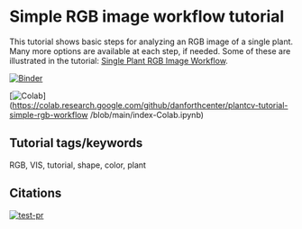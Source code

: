 # Simple RGB image workflow tutorial

This tutorial shows basic steps for analyzing an RGB image of a single plant. Many more options are available at each step, if needed. Some of these are illustrated in the tutorial: [Single Plant RGB Image Workflow](https://plantcv.readthedocs.io/en/stable/tutorials/vis_tutorial/).

[![Binder](https://mybinder.org/badge_logo.svg)](https://mybinder.org/v2/gh/danforthcenter/plantcv-tutorial-simple-rgb-workflow.git/HEAD)

[![Colab](https://colab.research.google.com/assets/colab-badge.svg)](https://colab.research.google.com/github/danforthcenter/plantcv-tutorial-simple-rgb-workflow
/blob/main/index-Colab.ipynb)

## Tutorial tags/keywords

RGB, VIS, tutorial, shape, color, plant

## Citations

[![test-pr](https://github.com/danforthcenter/plantcv-tutorial-simple-rgb-workflow/actions/workflows/ci-tests.yml/badge.svg)](https://github.com/danforthcenter/plantcv-tutorial-simple-rgb-workflow/actions/workflows/ci-tests.yml)
